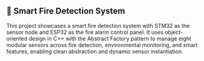 ## 🚨 Smart Fire Detection System
This project showcases a smart fire detection system with STM32 as the sensor node and ESP32 as the fire alarm control panel. It uses object-oriented design in C++ with the Abstract Factory pattern to manage eight modular sensors across fire detection, environmental monitoring, and smart features, enabling clean abstraction and dynamic sensor instantiation.

